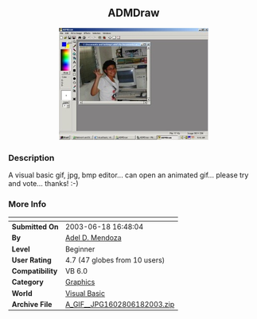 ﻿<div align="center">

## ADMDraw

<img src="PIC200361821471791.JPG">
</div>

### Description

A visual basic gif, jpg, bmp editor... can open an animated gif... please try and vote... thanks! :-)
 
### More Info
 


<span>             |<span>
---                |---
**Submitted On**   |2003-06-18 16:48:04
**By**             |[Adel D\. Mendoza](https://github.com/Planet-Source-Code/PSCIndex/blob/master/ByAuthor/adel-d-mendoza.md)
**Level**          |Beginner
**User Rating**    |4.7 (47 globes from 10 users)
**Compatibility**  |VB 6\.0
**Category**       |[Graphics](https://github.com/Planet-Source-Code/PSCIndex/blob/master/ByCategory/graphics__1-46.md)
**World**          |[Visual Basic](https://github.com/Planet-Source-Code/PSCIndex/blob/master/ByWorld/visual-basic.md)
**Archive File**   |[A\_GIF\_\_JPG1602806182003\.zip](https://github.com/Planet-Source-Code/adel-d-mendoza-admdraw__1-46274/archive/master.zip)








